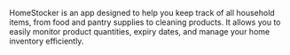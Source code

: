 HomeStocker is an app designed to help you keep track of all household items, from food and pantry supplies to cleaning products. It allows you to easily monitor product quantities, expiry dates, and manage your home inventory efficiently.
